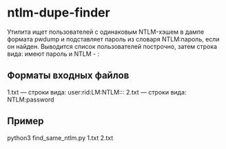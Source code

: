 # ntlm-dupe-finder

Утилита ищет пользователей с одинаковым NTLM-хэшем в дампе формата pwdump и подставляет пароль из словаря NTLM:пароль, если он найден. Выводится список пользователей построчно, затем строка вида:
имеют пароль и NTLM - <hash>:<password>

## Форматы входных файлов
1.txt — строки вида: user:rid:LM:NTLM:::
2.txt — строки вида: NTLM:password

## Пример
python3 find_same_ntlm.py 1.txt 2.txt
